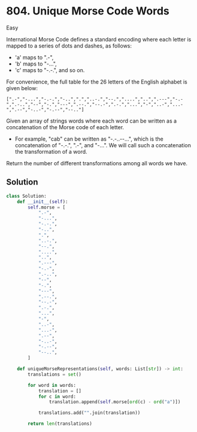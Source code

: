 # 804. Unique Morse Code Words

Easy

International Morse Code defines a standard encoding where each letter is mapped
to a series of dots and dashes, as follows:

- 'a' maps to ".-",
- 'b' maps to "-...",
- 'c' maps to "-.-.", and so on.

For convenience, the full table for the 26 letters of the English alphabet is
given below:

```
[".-","-...","-.-.","-..",".","..-.","--.","....","..",".---","-.-",".-..","--","-.","---",".--.","--.-",".-.","...","-","..-","...-",".--","-..-","-.--","--.."]
```

Given an array of strings words where each word can be written as a
concatenation of the Morse code of each letter.

- For example, "cab" can be written as "-.-..--...", which is the concatenation
  of "-.-.", ".-", and "-...". We will call such a concatenation the
  transformation of a word.

Return the number of different transformations among all words we have.

## Solution

```python
class Solution:
    def __init__(self):
        self.morse = [
            ".-",
            "-...",
            "-.-.",
            "-..",
            ".",
            "..-.",
            "--.",
            "....",
            "..",
            ".---",
            "-.-",
            ".-..",
            "--",
            "-.",
            "---",
            ".--.",
            "--.-",
            ".-.",
            "...",
            "-",
            "..-",
            "...-",
            ".--",
            "-..-",
            "-.--",
            "--..",
        ]

    def uniqueMorseRepresentations(self, words: List[str]) -> int:
        translations = set()

        for word in words:
            translation = []
            for c in word:
                translation.append(self.morse[ord(c) - ord("a")])

            translations.add("".join(translation))

        return len(translations)
```
